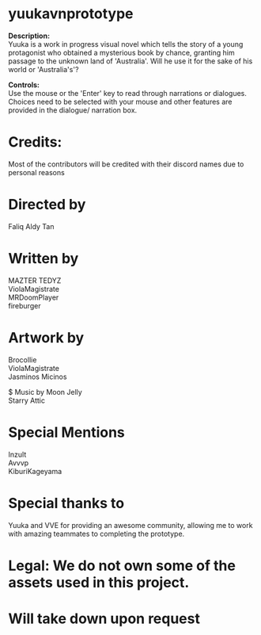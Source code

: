 # yuukavnprototype
<b>Description:</b></br>
Yuuka is a work in progress visual novel which tells the story of a young protagonist who obtained a mysterious book by 
chance, granting him passage to the unknown land of 'Australia'. Will he use it for the sake of his world or 'Australia's'?

<b>Controls:</b></br>
Use the mouse or the 'Enter' key to read through narrations or dialogues. Choices need to be selected with your mouse and
other features are provided in the dialogue/ narration box.

# Credits:
Most of the contributors will be credited with their discord names due to personal reasons

# Directed by 
Faliq Aldy Tan

# Written by
MAZTER TEDYZ</br>
ViolaMagistrate</br>
MRDoomPlayer</br>
fireburger

# Artwork by
Brocollie</br>
ViolaMagistrate</br>
Jasminos Micinos

$ Music by
Moon Jelly</br>
Starry Attic

# Special Mentions
Inzult</br>
Avvvp</br>
KiburiKageyama

# Special thanks to
Yuuka and VVE for providing an awesome community, allowing me to work with amazing teammates to completing the prototype.

# Legal: We do not own some of the assets used in this project.
# Will take down upon request
